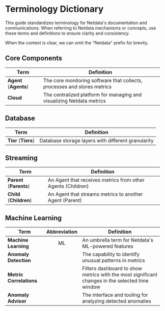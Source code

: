 # Terminology Dictionary

This guide standardizes terminology for Netdata's documentation and communications. When referring to Netdata mechanisms or concepts, use these terms and definitions to ensure clarity and consistency.

When the context is clear, we can omit the "Netdata" prefix for brevity.

## Core Components

| Term                   | Definition                                                               |
|------------------------|--------------------------------------------------------------------------|
| **Agent** (**Agents**) | The core monitoring software that collects, processes and stores metrics |
| **Cloud**              | The centralized platform for managing and visualizing Netdata metrics    |

## Database

| Term                 | Definition                                         |
|----------------------|----------------------------------------------------|
| **Tier** (**Tiers**) | Database storage layers with different granularity |

## Streaming

| Term                     | Definition                                                  |
|--------------------------|-------------------------------------------------------------|
| **Parent** (**Parents**) | An Agent that receives metrics from other Agents (Children) |
| **Child** (**Children**) | An Agent that streams metrics to another Agent (Parent)     |

## Machine Learning

| Term                    | Abbreviation | Definition                                                                                      |
|-------------------------|:------------:|-------------------------------------------------------------------------------------------------|
| **Machine Learning**    |      ML      | An umbrella term for Netdata's ML-powered features                                              |
| **Anomaly Detection**   |              | The capability to identify unusual patterns in metrics                                          |
| **Metric Correlations** |              | Filters dashboard to show metrics with the most significant changes in the selected time window |
| **Anomaly Advisor**     |              | The interface and tooling for analyzing detected anomalies                                      |